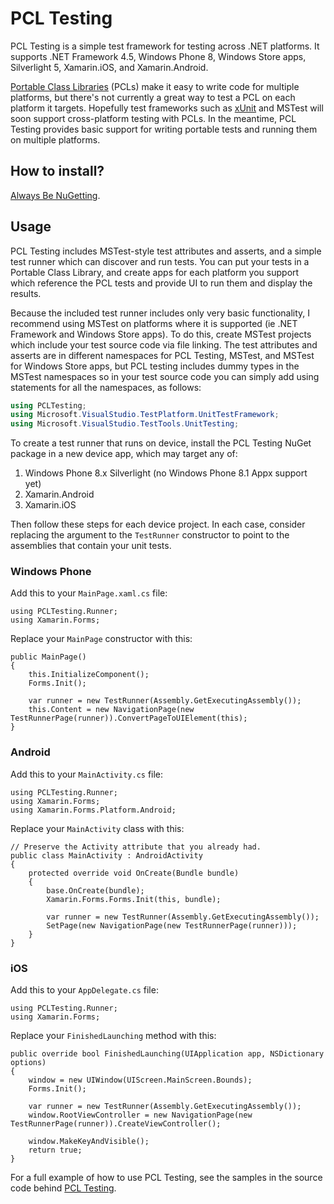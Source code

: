 # PCL Testing

PCL Testing is a simple test framework for testing across .NET platforms.
It supports .NET Framework 4.5, Windows Phone 8, Windows Store apps,
Silverlight 5, Xamarin.iOS, and Xamarin.Android. 

[Portable Class Libraries][1] (PCLs) make it easy to write code for multiple
platforms, but there's not currently a great way to test a PCL on each
platform it targets.  Hopefully test frameworks such as
[xUnit](https://xunit.codeplex.com/) and MSTest will soon support
cross-platform testing with PCLs.  In the meantime, PCL Testing provides
basic support for writing portable tests and running them on multiple
platforms.

[1]: http://msdn.microsoft.com/en-us/library/gg597391(v=vs.110).aspx

## How to install?

[Always Be NuGetting](https://nuget.org/packages/PCLTesting/).

## Usage
PCL Testing includes MSTest-style test attributes and asserts, and a simple
test runner which can discover and run tests.  You can put your tests in a
Portable Class Library, and create apps for each platform you support which
reference the PCL tests and provide UI to run them and display the results.

Because the included test runner includes only very basic functionality, I
recommend using MSTest on platforms where it is supported (ie .NET Framework
and Windows Store apps).  To do this, create MSTest projects which include
your test source code via file linking.  The test attributes and asserts
are in different namespaces for PCL Testing, MSTest, and MSTest for Windows
Store apps, but PCL testing includes dummy types in the MSTest namespaces
so in your test source code you can simply add using statements for all
the namespaces, as follows:

```cs
using PCLTesting;
using Microsoft.VisualStudio.TestPlatform.UnitTestFramework;
using Microsoft.VisualStudio.TestTools.UnitTesting;
```

To create a test runner that runs on device, install the PCL Testing NuGet
package in a new device app, which may target any of:
 1. Windows Phone 8.x Silverlight (no Windows Phone 8.1 Appx support yet)
 2. Xamarin.Android
 3. Xamarin.iOS

Then follow these steps for each device project. In each case, consider
replacing the argument to the `TestRunner` constructor to point to the
assemblies that contain your unit tests.

### Windows Phone

Add this to your `MainPage.xaml.cs` file:

    using PCLTesting.Runner;
    using Xamarin.Forms;

Replace your `MainPage` constructor with this:

    public MainPage()
    {
        this.InitializeComponent();
        Forms.Init();

        var runner = new TestRunner(Assembly.GetExecutingAssembly());
        this.Content = new NavigationPage(new TestRunnerPage(runner)).ConvertPageToUIElement(this);
    }

### Android

Add this to your `MainActivity.cs` file:

    using PCLTesting.Runner;
    using Xamarin.Forms;
    using Xamarin.Forms.Platform.Android;

Replace your `MainActivity` class with this:

    // Preserve the Activity attribute that you already had.
    public class MainActivity : AndroidActivity
    {
        protected override void OnCreate(Bundle bundle)
        {
            base.OnCreate(bundle);
            Xamarin.Forms.Forms.Init(this, bundle);

            var runner = new TestRunner(Assembly.GetExecutingAssembly());
            SetPage(new NavigationPage(new TestRunnerPage(runner)));
        }
    }

### iOS

Add this to your `AppDelegate.cs` file:

    using PCLTesting.Runner;
    using Xamarin.Forms;

Replace your `FinishedLaunching` method with this:

    public override bool FinishedLaunching(UIApplication app, NSDictionary options)
    {
        window = new UIWindow(UIScreen.MainScreen.Bounds);
        Forms.Init();

        var runner = new TestRunner(Assembly.GetExecutingAssembly());
        window.RootViewController = new NavigationPage(new TestRunnerPage(runner)).CreateViewController();

        window.MakeKeyAndVisible();
        return true;
    }

For a full example of how to use PCL Testing, see the samples in the source
code behind [PCL Testing](https://github.com/dsplaisted/pcltesting/).